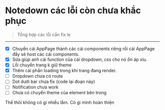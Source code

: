 # Notedown các lỗi còn chưa khắc phục

> Tổng hợp các lỗi cần fix lẹ

---

- [x] Chuyển cái AppPage thành các cái components riêng rồi cái AppPage đấy sẽ host các cái components.
- [x] Sửa giúp anh cái function của cái dropdown, css cho nó ổn áp xíu.
- [x] Lỗi chuyển trang k giữ theme
- [x] Thêm cái phần loading trong khi trang đang render.
- [ ] Dropdown chưa có route
- [ ] Dot dưới bar chưa fix (code lại đoạn này)
- [ ] Notification chưa work
- [ ] Chưa có chuyển theme của element bên trong

Thế thôi không có gì nhiều lắm. Có gì mình hoàn thiện
